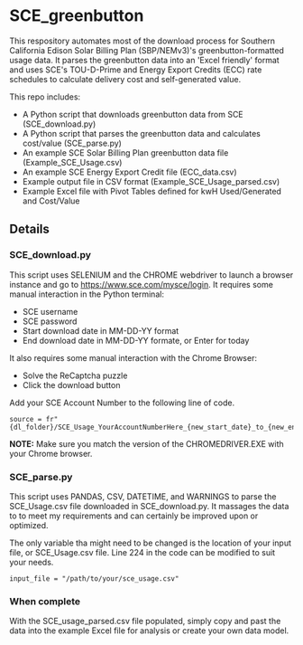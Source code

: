 # SCE_greenbutton
This respository automates most of the download process for Southern California Edison Solar Billing Plan (SBP/NEMv3)'s greenbutton-formatted usage data.  It parses the greenbutton data into an 'Excel friendly' format and uses SCE's TOU-D-Prime and Energy Export Credits (ECC) rate schedules to calculate delivery cost and self-generated value.

This repo includes:
  - A Python script that downloads greenbutton data from SCE (SCE_download.py)
  - A Python script that parses the greenbutton data and calculates cost/value (SCE_parse.py)
  - An example SCE Solar Billing Plan greenbutton data file (Example_SCE_Usage.csv)
  - An example SCE Energy Export Credit file (ECC_data.csv)
  - Example output file in CSV format (Example_SCE_Usage_parsed.csv)
  - Example Excel file with Pivot Tables defined for kwH Used/Generated and Cost/Value
    
## Details
### SCE_download.py

This script uses SELENIUM and the CHROME webdriver to launch a browser instance and go to https://www.sce.com/mysce/login.  It requires some manual interaction in the Python terminal:
  - SCE username
  - SCE password
  - Start download date in MM-DD-YY format
  - End download date in MM-DD-YY formate, or Enter for today

It also requires some manual interaction with the Chrome Browser:
  - Solve the ReCaptcha puzzle
  - Click the download button

Add your SCE Account Number to the following line of code.
````
source = fr"{dl_folder}/SCE_Usage_YourAccountNumberHere_{new_start_date}_to_{new_end_date}.csv"
````

**NOTE:**  Make sure you match the version of the CHROMEDRIVER.EXE with your Chrome browser.

### SCE_parse.py

This script uses PANDAS, CSV, DATETIME, and WARNINGS to parse the SCE_Usage.csv file downloaded in SCE_download.py.  It massages the data to to meet my requirements and can certainly be improved upon or optimized.

The only variable tha might need to be changed is the location of your input file, or SCE_Usage.csv file.  Line 224 in the code can be modified to suit your needs.
````
input_file = "/path/to/your/sce_usage.csv"
````
### When complete
With the SCE_usage_parsed.csv file populated, simply copy and past the data into the example Excel file for analysis or create your own data model.
